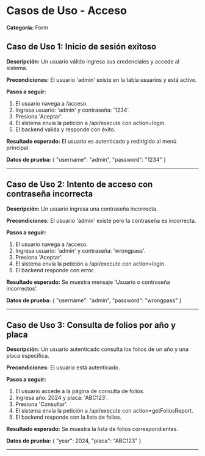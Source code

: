 # Casos de Uso - Acceso

**Categoría:** Form

## Caso de Uso 1: Inicio de sesión exitoso

**Descripción:** Un usuario válido ingresa sus credenciales y accede al sistema.

**Precondiciones:**
El usuario 'admin' existe en la tabla usuarios y está activo.

**Pasos a seguir:**
1. El usuario navega a /acceso.
2. Ingresa usuario: 'admin' y contraseña: '1234'.
3. Presiona 'Aceptar'.
4. El sistema envía la petición a /api/execute con action=login.
5. El backend valida y responde con éxito.

**Resultado esperado:**
El usuario es autenticado y redirigido al menú principal.

**Datos de prueba:**
{ "username": "admin", "password": "1234" }

---

## Caso de Uso 2: Intento de acceso con contraseña incorrecta

**Descripción:** Un usuario ingresa una contraseña incorrecta.

**Precondiciones:**
El usuario 'admin' existe pero la contraseña es incorrecta.

**Pasos a seguir:**
1. El usuario navega a /acceso.
2. Ingresa usuario: 'admin' y contraseña: 'wrongpass'.
3. Presiona 'Aceptar'.
4. El sistema envía la petición a /api/execute con action=login.
5. El backend responde con error.

**Resultado esperado:**
Se muestra mensaje 'Usuario o contraseña incorrectos'.

**Datos de prueba:**
{ "username": "admin", "password": "wrongpass" }

---

## Caso de Uso 3: Consulta de folios por año y placa

**Descripción:** Un usuario autenticado consulta los folios de un año y una placa específica.

**Precondiciones:**
El usuario está autenticado.

**Pasos a seguir:**
1. El usuario accede a la página de consulta de folios.
2. Ingresa año: 2024 y placa: 'ABC123'.
3. Presiona 'Consultar'.
4. El sistema envía la petición a /api/execute con action=getFoliosReport.
5. El backend responde con la lista de folios.

**Resultado esperado:**
Se muestra la lista de folios correspondientes.

**Datos de prueba:**
{ "year": 2024, "placa": "ABC123" }

---

